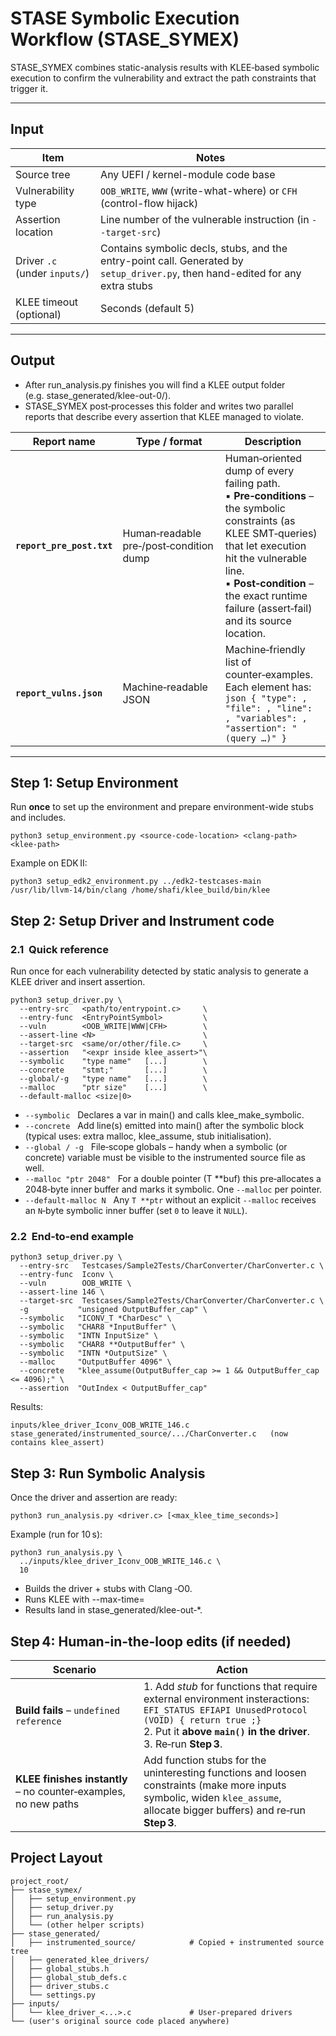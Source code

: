 # STASE Symbolic Execution Workflow (STASE_SYMEX)
STASE_SYMEX combines static-analysis results with KLEE‑based symbolic execution to confirm the vulnerability and extract the path constraints that trigger it.

---

## Input

| Item                         | Notes                                                                 |
|------------------------------|-----------------------------------------------------------------------|
| Source tree                  | Any UEFI / kernel-module code base                                    |
| Vulnerability type           | `OOB_WRITE`, `WWW` (write-what-where) or `CFH` (control-flow hijack)  |
| Assertion location           | Line number of the vulnerable instruction (in `--target-src`)         |
| Driver `.c` (under `inputs/`)| Contains symbolic decls, stubs, and the entry-point call. Generated by `setup_driver.py`, then hand-edited for any extra stubs |
| KLEE timeout (optional)      | Seconds (default 5)  

---

## Output
- After run_analysis.py finishes you will find a KLEE output folder (e.g. stase_generated/klee-out-0/).
- STASE_SYMEX post‑processes this folder and writes two parallel reports that describe every assertion that KLEE managed to violate.
  
| Report name               | Type / format | Description                                                                                                                                                                                                                                                                   |
| ------------------------- | ------------- | -------------------------------------------------------------------------- |
| **`report_pre_post.txt`** | Human‑readable pre‑/post‑condition dump   | Human‑oriented dump of every failing path.<br>▪ **Pre‑conditions** – the symbolic constraints (as KLEE SMT‑queries) that let execution hit the vulnerable line.<br>▪ **Post‑condition** – the exact runtime failure (assert‑fail) and its source location. |
| **`report_vulns.json`**   | Machine‑readable JSON          | Machine‑friendly list of counter‑examples.<br>Each element has:<br>```json { "type": , "file": , "line": , "variables": , "assertion": "(query …)" } ```            |

---

## Step 1: Setup Environment

Run **once** to set up the environment and prepare environment-wide stubs and includes.

```
python3 setup_environment.py <source-code-location> <clang-path> <klee-path>
```
Example on EDK II:
```
python3 setup_edk2_environment.py ../edk2-testcases-main /usr/lib/llvm-14/bin/clang /home/shafi/klee_build/bin/klee
```

## Step 2: Setup Driver and Instrument code
### 2.1  Quick reference
Run once for each vulnerability detected by static analysis to generate a KLEE driver and insert assertion.
```
python3 setup_driver.py \
  --entry-src   <path/to/entrypoint.c>     \
  --entry-func  <EntryPointSymbol>         \
  --vuln        <OOB_WRITE|WWW|CFH>        \
  --assert-line <N>                        \
  --target-src  <same/or/other/file.c>     \
  --assertion   "<expr inside klee_assert>"\
  --symbolic    "type name"   [...]        \
  --concrete    "stmt;"       [...]        \
  --global/-g   "type name"   [...]        \
  --malloc      "ptr size"    [...]        \
  --default-malloc <size|0>
```
- `--symbolic`   Declares a var in main() and calls klee_make_symbolic.
- `--concrete`   Add line(s) emitted into main() after the symbolic block (typical uses: extra malloc, klee_assume, stub initialisation).
- `--global / -g`   File‑scope globals – handy when a symbolic (or concrete) variable must be visible to the instrumented source file as well.
- `--malloc "ptr 2048"`   For a double pointer (T **buf) this pre‑allocates a 2048‑byte inner buffer and marks it symbolic. One `--malloc` per pointer.
- `--default-malloc N`   Any `T **ptr` without an explicit `--malloc` receives an `N`‑byte symbolic inner buffer (set `0` to leave it `NULL`).


### 2.2  End‑to‑end example
```
python3 setup_driver.py \
  --entry-src   Testcases/Sample2Tests/CharConverter/CharConverter.c \
  --entry-func  Iconv \
  --vuln        OOB_WRITE \
  --assert-line 146 \
  --target-src  Testcases/Sample2Tests/CharConverter/CharConverter.c \
  -g           "unsigned OutputBuffer_cap" \
  --symbolic   "ICONV_T *CharDesc" \
  --symbolic   "CHAR8 *InputBuffer" \
  --symbolic   "INTN InputSize" \
  --symbolic   "CHAR8 **OutputBuffer" \
  --symbolic   "INTN *OutputSize" \
  --malloc     "OutputBuffer 4096" \
  --concrete   "klee_assume(OutputBuffer_cap >= 1 && OutputBuffer_cap <= 4096);" \
  --assertion  "OutIndex < OutputBuffer_cap"
```
Results:
```
inputs/klee_driver_Iconv_OOB_WRITE_146.c
stase_generated/instrumented_source/.../CharConverter.c   (now contains klee_assert)
```

## Step 3: Run Symbolic Analysis

Once the driver and assertion are ready:

```
python3 run_analysis.py <driver.c> [<max_klee_time_seconds>]

```

Example (run for 10 s):
```
python3 run_analysis.py \
  ../inputs/klee_driver_Iconv_OOB_WRITE_146.c \
  10
```

- Builds the driver + stubs with Clang ‑O0.
- Runs KLEE with --max-time=<timeout>
- Results land in stase_generated/klee-out‑*.

## Step 4: Human-in-the-loop edits (if needed)
| Scenario                                                  | Action| 
|-----------------------------------------------------------|------ |
| **Build fails** – `undefined reference`  | 1. Add *stub* for functions that require external environment insteractions: ```EFI_STATUS EFIAPI UnusedProtocol (VOID) { return true ;}``` <br>2. Put it **above `main()` in the driver**.<br> 3. Re‑run **Step 3**.                                                                                                                                                                                                                                                                                                                                                                                                                                                                                 |
| **KLEE finishes instantly** – no counter‑examples, no new paths | Add function stubs for the uninteresting functions and loosen constraints (make more inputs symbolic, widen `klee_assume`, allocate bigger buffers) and re‑run **Step 3**.|

##  Project Layout
```
project_root/
├── stase_symex/
│   ├── setup_environment.py
│   ├── setup_driver.py
│   ├── run_analysis.py
│   └── (other helper scripts)
├── stase_generated/
│   ├── instrumented_source/            # Copied + instrumented source tree
│   ├── generated_klee_drivers/
│   ├── global_stubs.h
│   ├── global_stub_defs.c
│   ├── driver_stubs.c
│   └── settings.py
├── inputs/
│   └── klee_driver_<...>.c             # User-prepared drivers
└── (user's original source code placed anywhere)

```
